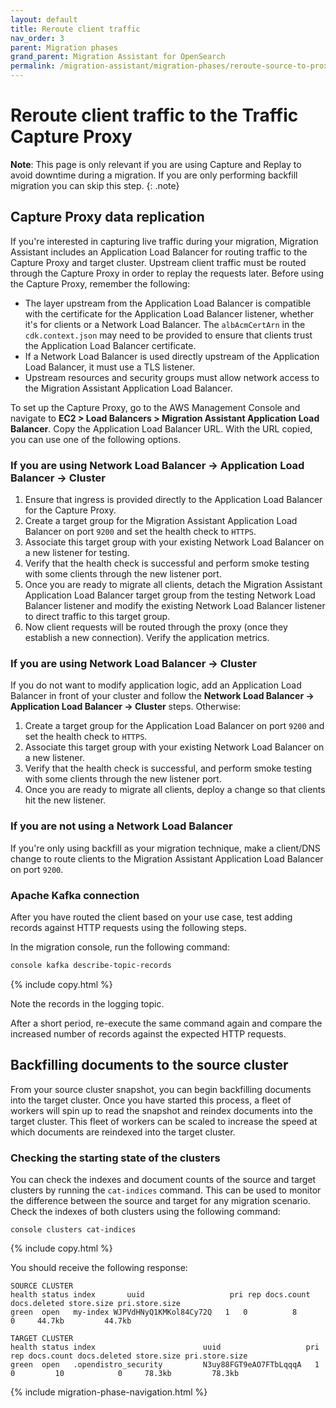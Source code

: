 ```yaml
---
layout: default
title: Reroute client traffic
nav_order: 3
parent: Migration phases
grand_parent: Migration Assistant for OpenSearch
permalink: /migration-assistant/migration-phases/reroute-source-to-proxy/
---
```


# Reroute client traffic to the Traffic Capture Proxy

**Note**: This page is only relevant if you are using Capture and Replay to avoid downtime during a migration. If you are only performing backfill migration you can skip this step.
{: .note}

## Capture Proxy data replication

If you're interested in capturing live traffic during your migration, Migration Assistant includes an Application Load Balancer for routing traffic to the Capture Proxy and target cluster. Upstream client traffic must be routed through the Capture Proxy in order to replay the requests later. Before using the Capture Proxy, remember the following:

* The layer upstream from the Application Load Balancer is compatible with the certificate for the Application Load Balancer listener, whether it's for clients or a Network Load Balancer. The `albAcmCertArn` in the `cdk.context.json` may need to be provided to ensure that clients trust the Application Load Balancer certificate.
* If a Network Load Balancer is used directly upstream of the Application Load Balancer, it must use a TLS listener.
* Upstream resources and security groups must allow network access to the Migration Assistant Application Load Balancer.

To set up the Capture Proxy, go to the AWS Management Console and navigate to **EC2 > Load Balancers > Migration Assistant Application Load Balancer**. Copy the Application Load Balancer URL. With the URL copied, you can use one of the following options.



### If you are using **Network Load Balancer → Application Load Balancer → Cluster**

1. Ensure that ingress is provided directly to the Application Load Balancer for the Capture Proxy.
2. Create a target group for the Migration Assistant Application Load Balancer on port `9200` and set the health check to `HTTPS`.
3. Associate this target group with your existing Network Load Balancer on a new listener for testing.
4. Verify that the health check is successful and perform smoke testing with some clients through the new listener port.
5. Once you are ready to migrate all clients, detach the Migration Assistant Application Load Balancer target group from the testing Network Load Balancer listener and modify the existing Network Load Balancer listener to direct traffic to this target group.
6. Now client requests will be routed through the proxy (once they establish a new connection). Verify the application metrics.

### If you are using **Network Load Balancer → Cluster**

If you do not want to modify application logic, add an Application Load Balancer in front of your cluster and follow the **Network Load Balancer → Application Load Balancer → Cluster** steps. Otherwise:

1. Create a target group for the Application Load Balancer on port `9200` and set the health check to `HTTPS`.
2. Associate this target group with your existing Network Load Balancer on a new listener.
3. Verify that the health check is successful, and perform smoke testing with some clients through the new listener port.
4. Once you are ready to migrate all clients, deploy a change so that clients hit the new listener.
   

### If you are **not using a Network Load Balancer**

If you're only using backfill as your migration technique, make a client/DNS change to route clients to the Migration Assistant Application Load Balancer on port `9200`.


### Apache Kafka connection

After you have routed the client based on your use case, test adding records against HTTP requests using the following steps.

In the migration console, run the following command:

```bash
console kafka describe-topic-records
```
{% include copy.html %}
   
Note the records in the logging topic.
   
After a short period, re-execute the same command again and compare the increased number of records against the expected HTTP requests.

## Backfilling documents to the source cluster

From your source cluster snapshot, you can begin backfilling documents into the target cluster. Once you have started this process, a fleet of workers will spin up to read the snapshot and reindex documents into the target cluster. This fleet of workers can be scaled to increase the speed at which documents are reindexed into the target cluster.

### Checking the starting state of the clusters

You can check the indexes and document counts of the source and target clusters by running the `cat-indices` command. This can be used to monitor the difference between the source and target for any migration scenario. Check the indexes of both clusters using the following command:

```shell
console clusters cat-indices
```
{% include copy.html %}

You should receive the following response:

```shell
SOURCE CLUSTER
health status index       uuid                   pri rep docs.count docs.deleted store.size pri.store.size
green  open   my-index WJPVdHNyQ1KMKol84Cy72Q   1   0          8            0     44.7kb         44.7kb

TARGET CLUSTER
health status index                        uuid                   pri rep docs.count docs.deleted store.size pri.store.size
green  open   .opendistro_security         N3uy88FGT9eAO7FTbLqqqA   1   0         10            0     78.3kb         78.3kb
```

{% include migration-phase-navigation.html %}
